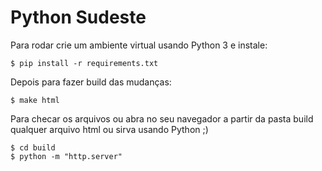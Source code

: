 # Python Sudeste

Para rodar crie um ambiente virtual usando Python 3 e instale:

```
$ pip install -r requirements.txt
```

Depois para fazer build das mudanças:

```
$ make html
```

Para checar os arquivos ou abra no seu navegador a partir da pasta build qualquer arquivo html ou sirva usando Python ;)

```
$ cd build
$ python -m "http.server"
```
